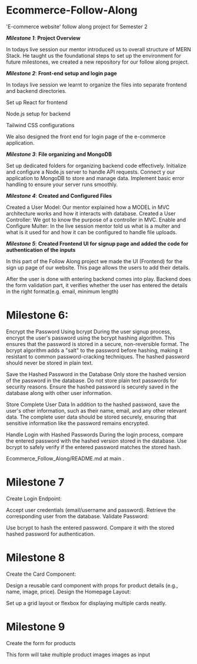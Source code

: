 # Ecommerce-Follow-Along
'E-commerce website'  follow along project for Semester 2

***Milestone 1***: **Project Overview**

In todays live session our mentor introduced us to overall structure of MERN Stack.
He taught us the foundational steps to set up the environment for future milestones, we created a new repository for our follow along project.

***Milestone 2***: **Front-end setup and login page**

In todays live session we learnt to organize the files into separate frontend and backend directories.

Set up React for frontend

Node.js setup for backend

Tailwind CSS configurations

We also designed the front end for login page of the e-commerce application.


***Milestone 3***: **File organizing and MongoDB**

Set up dedicated folders for organizing backend code effectively.
Initialize and configure a Node.js server to handle API requests.
Connect y
our application to MongoDB to store and manage data.
Implement basic error handling to ensure your server runs smoothly.

***Milestone 4***: **Created and Configured Files**

Created a User Model: Our mentor explained how a MODEL in MVC architecture works and how it interacts with database.
Created a User Controller: We got to know the purpose of a controller in MVC.
Enable and Configure Multer: In the live session mentor told us what is a multer and what is it used for and how it can be configured to handle file uploads.

***Milestone 5***: **Created Frontend UI for signup page and added the code for authentication of the inputs**

In this part of the Follow Along project we made the UI (Frontend) for the sign up page of our website. This page allows the users to add their details.

After the user is done with entering backend comes into play. Backend does the form validation part, it verifies whether the user has entered the details in the right format(e.g. email, minimum length)

# Milestone 6:

Encrypt the Password Using bcrypt
During the user signup process, encrypt the user's password using the bcrypt hashing algorithm. This ensures that the password is stored in a secure, non-reversible format. The bcrypt algorithm adds a "salt" to the password before hashing, making it resistant to common password-cracking techniques. The hashed password should never be stored in plain text.

Save the Hashed Password in the Database
Only store the hashed version of the password in the database. Do not store plain text passwords for security reasons. Ensure the hashed password is securely saved in the database along with other user information.

Store Complete User Data
In addition to the hashed password, save the user's other information, such as their name, email, and any other relevant data. The complete user data should be stored securely, ensuring that sensitive information like the password remains encrypted.

Handle Login with Hashed Passwords
During the login process, compare the entered password with the hashed version stored in the database. Use bcrypt to safely verify if the entered password matches the stored hash.

Ecommerce_Follow_Along/README.md at main .


# Milestone 7 
Create Login Endpoint:

Accept user credentials (email/username and password).
Retrieve the corresponding user from the database.
Validate Password:

Use bcrypt to hash the entered password.
Compare it with the stored hashed password for authentication.

#  Milestone 8 
Create the Card Component:

Design a reusable card component with props for product details (e.g., name, image, price).
Design the Homepage Layout:

Set up a grid layout or flexbox for displaying multiple cards neatly.
 # Milestone 9

 Create the form for products

This form will take multiple product images images as input